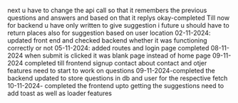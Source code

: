 next u have to change the api call so that it remembers the previous questions and answers and based on that it replys okay-completed
Till now for backend u have only written to give suggestion i future u should have to return places also for suggestion based on user location
02-11-2024: updated front end and checked backend whether it was functioning correctly or not 
05-11-2024: added routes and login page completed
08-11-2024 when submit is clicked it was blank page instead of home page
09-11-2024 completed till frontend signup contact about contact and otjer features need to start to work on questions
09-11-2024-completed the backend updated to store questions in db and user for the respective fetch 
10-11-2024- completed the frontend upto getting the suggestions need to add toast as well as loader features